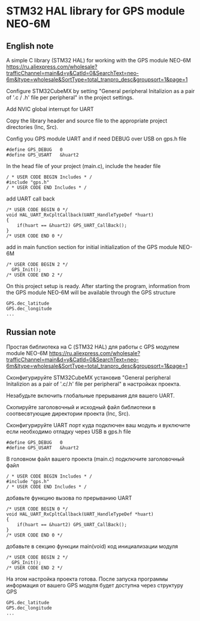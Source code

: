 # STM32 HAL library for GPS module NEO-6M

## English note
A simple C library (STM32 HAL) for working with the GPS module NEO-6M
https://ru.aliexpress.com/wholesale?trafficChannel=main&d=y&CatId=0&SearchText=neo-6m&ltype=wholesale&SortType=total_tranpro_desc&groupsort=1&page=1

Configure STM32CubeMX by setting "General peripheral Initalizion as a pair of '.c / .h' file per peripheral" in the project settings.

Add NVIC global interrupt for UART

Copy the library header and source file to the appropriate project directories (Inc, Src).

Config you GPS module UART and if need DEBUG over USB on gps.h file
```
#define GPS_DEBUG	0
#define	GPS_USART	&huart2
```
In the head file of your project (main.c), include the header file
```
/ * USER CODE BEGIN Includes * /
#include "gps.h"
/ * USER CODE END Includes * /
```
add UART call back
```
/* USER CODE BEGIN 0 */
void HAL_UART_RxCpltCallback(UART_HandleTypeDef *huart)
{
	if(huart == &huart2) GPS_UART_CallBack();
}
/* USER CODE END 0 */
```
add in main function section for initial initialization of the GPS module NEO-6M
```
/* USER CODE BEGIN 2 */
  GPS_Init();
/* USER CODE END 2 */
```
On this project setup is ready.
After starting the program, information from the GPS module NEO-6M will be available through the GPS structure
```
GPS.dec_latitude
GPS.dec_longitude
...
```

## Russian note
Простая библиотека на С (STM32 HAL) для работы с GPS модулем module NEO-6M
https://ru.aliexpress.com/wholesale?trafficChannel=main&d=y&CatId=0&SearchText=neo-6m&ltype=wholesale&SortType=total_tranpro_desc&groupsort=1&page=1

Сконфигурируйте STM32CubeMX установив "General peripheral Initalizion as a pair of '.c/.h' file per peripheral" в настройках проекта.

Незабудьте включить глобальные прерывания для вашего UART.

Скопируйте заголовочный и исходный файл библиотеки в соотвесвтующие директории проекта (Inc, Src).

Сконфигурируйте UART порт куда подключен ваш модуль и вуключите если необходимо отладку через USB в gps.h file
```
#define GPS_DEBUG	0
#define	GPS_USART	&huart2
```
В головном файл вашего проекта (main.c) подключите заголовочный файл
```
/ * USER CODE BEGIN Includes * /
#include "gps.h"
/ * USER CODE END Includes * /
```
добавьте функцию вызова по прерыванию UART
```
/* USER CODE BEGIN 0 */
void HAL_UART_RxCpltCallback(UART_HandleTypeDef *huart)
{
	if(huart == &huart2) GPS_UART_CallBack();
}
/* USER CODE END 0 */
```
добавьте в секцию функции main(void) код инициализации модуля
```
/* USER CODE BEGIN 2 */
  GPS_Init();
/* USER CODE END 2 */
```
На этом настройка проекта готова. После запуска программы информация от вашего GPS модуля будет доступна через структуру GPS
```
GPS.dec_latitude
GPS.dec_longitude
...
```